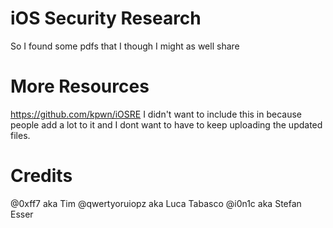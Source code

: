# iOS Security Research
So I found some pdfs that I though I might as well share

# More Resources
https://github.com/kpwn/iOSRE
I didn't want to include this in because people add a lot to it and I dont want to have to keep uploading the updated files.

# Credits
@0xff7 aka Tim
@qwertyoruiopz aka Luca Tabasco 
@i0n1c aka Stefan Esser
